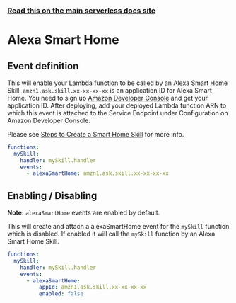<!--
title: Serverless Framework - AWS Lambda Events - Alexa Smart Home
menuText: Alexa Smart Home
menuOrder: 13
description:  Setting up AWS Alexa Smart Home Events with AWS Lambda via the Serverless Framework
layout: Doc
-->

<!-- DOCS-SITE-LINK:START automatically generated  -->
### [Read this on the main serverless docs site](https://www.serverless.com/framework/docs/providers/aws/events/alexa-smart-home)
<!-- DOCS-SITE-LINK:END -->

# Alexa Smart Home

## Event definition

This will enable your Lambda function to be called by an Alexa Smart Home Skill.
`amzn1.ask.skill.xx-xx-xx-xx` is an application ID for Alexa Smart Home. You need to sign up [Amazon Developer Console](https://developer.amazon.com/) and get your application ID.
After deploying, add your deployed Lambda function ARN to which this event is attached to the Service Endpoint under Configuration on Amazon Developer Console.

Please see [Steps to Create a Smart Home Skill](https://developer.amazon.com/public/solutions/alexa/alexa-skills-kit/docs/steps-to-create-a-smart-home-skill) for more info.

```yml
functions:
  mySkill:
    handler: mySkill.handler
    events:
      - alexaSmartHome: amzn1.ask.skill.xx-xx-xx-xx
```

## Enabling / Disabling

**Note:** `alexaSmartHome` events are enabled by default.

This will create and attach a alexaSmartHome event for the `mySkill` function which is disabled. If enabled it will call
the `mySkill` function by an Alexa Smart Home Skill.

```yaml
functions:
  mySkill:
    handler: mySkill.handler
    events:
      - alexaSmartHome:
          appId: amzn1.ask.skill.xx-xx-xx-xx
          enabled: false
```
